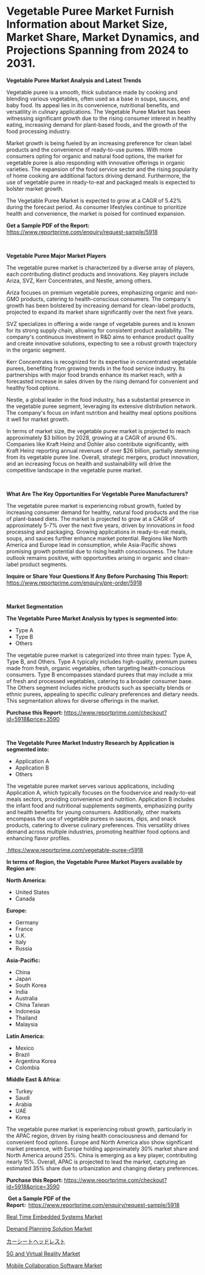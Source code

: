 <p><h1>Vegetable Puree Market Furnish Information about Market Size, Market Share, Market Dynamics, and Projections Spanning from 2024 to 2031.</h1></p><p><strong>Vegetable Puree Market Analysis and Latest Trends</strong></p>
<p><p>Vegetable puree is a smooth, thick substance made by cooking and blending various vegetables, often used as a base in soups, sauces, and baby food. Its appeal lies in its convenience, nutritional benefits, and versatility in culinary applications. The Vegetable Puree Market has been witnessing significant growth due to the rising consumer interest in healthy eating, increasing demand for plant-based foods, and the growth of the food processing industry.</p><p>Market growth is being fueled by an increasing preference for clean label products and the convenience of ready-to-use purees. With more consumers opting for organic and natural food options, the market for vegetable puree is also responding with innovative offerings in organic varieties. The expansion of the food service sector and the rising popularity of home cooking are additional factors driving demand. Furthermore, the use of vegetable puree in ready-to-eat and packaged meals is expected to bolster market growth.</p><p>The Vegetable Puree Market is expected to grow at a CAGR of 5.42% during the forecast period. As consumer lifestyles continue to prioritize health and convenience, the market is poised for continued expansion.</p></p>
<p><strong>Get a Sample PDF of the Report:&nbsp;</strong> <a href="https://www.reportprime.com/enquiry/request-sample/5918">https://www.reportprime.com/enquiry/request-sample/5918</a></p>
<p>&nbsp;</p>
<p><strong>Vegetable Puree Major Market Players</strong></p>
<p><p>The vegetable puree market is characterized by a diverse array of players, each contributing distinct products and innovations. Key players include Ariza, SVZ, Kerr Concentrates, and Nestle, among others. </p><p>Ariza focuses on premium vegetable purees, emphasizing organic and non-GMO products, catering to health-conscious consumers. The company's growth has been bolstered by increasing demand for clean-label products, projected to expand its market share significantly over the next five years.</p><p>SVZ specializes in offering a wide range of vegetable purees and is known for its strong supply chain, allowing for consistent product availability. The company's continuous investment in R&D aims to enhance product quality and create innovative solutions, expecting to see a robust growth trajectory in the organic segment.</p><p>Kerr Concentrates is recognized for its expertise in concentrated vegetable purees, benefiting from growing trends in the food service industry. Its partnerships with major food brands enhance its market reach, with a forecasted increase in sales driven by the rising demand for convenient and healthy food options.</p><p>Nestle, a global leader in the food industry, has a substantial presence in the vegetable puree segment, leveraging its extensive distribution network. The company's focus on infant nutrition and healthy meal options positions it well for market growth.</p><p>In terms of market size, the vegetable puree market is projected to reach approximately $3 billion by 2028, growing at a CAGR of around 6%. Companies like Kraft Heinz and Dohler also contribute significantly, with Kraft Heinz reporting annual revenues of over $26 billion, partially stemming from its vegetable puree line. Overall, strategic mergers, product innovation, and an increasing focus on health and sustainability will drive the competitive landscape in the vegetable puree market.</p></p>
<p>&nbsp;</p>
<p><strong>What Are The Key Opportunities For Vegetable Puree Manufacturers?</strong></p>
<p><p>The vegetable puree market is experiencing robust growth, fueled by increasing consumer demand for healthy, natural food products and the rise of plant-based diets. The market is projected to grow at a CAGR of approximately 5-7% over the next five years, driven by innovations in food processing and packaging. Growing applications in ready-to-eat meals, soups, and sauces further enhance market potential. Regions like North America and Europe lead in consumption, while Asia-Pacific shows promising growth potential due to rising health consciousness. The future outlook remains positive, with opportunities arising in organic and clean-label product segments.</p></p>
<p><strong>Inquire or Share Your Questions If Any Before Purchasing This Report:</strong> <a href="https://www.reportprime.com/enquiry/pre-order/5918">https://www.reportprime.com/enquiry/pre-order/5918</a></p>
<p>&nbsp;</p>
<p><strong>Market Segmentation</strong></p>
<p><strong>The Vegetable Puree Market Analysis by types is segmented into:</strong></p>
<p><ul><li>Type A</li><li>Type B</li><li>Others</li></ul></p>
<p><p>The vegetable puree market is categorized into three main types: Type A, Type B, and Others. Type A typically includes high-quality, premium purees made from fresh, organic vegetables, often targeting health-conscious consumers. Type B encompasses standard purees that may include a mix of fresh and processed vegetables, catering to a broader consumer base. The Others segment includes niche products such as specialty blends or ethnic purees, appealing to specific culinary preferences and dietary needs. This segmentation allows for diverse offerings in the market.</p></p>
<p><strong>Purchase this Report:&nbsp;</strong><a href="https://www.reportprime.com/checkout?id=5918&price=3590">https://www.reportprime.com/checkout?id=5918&price=3590</a></p>
<p>&nbsp;</p>
<p><strong>The Vegetable Puree Market Industry Research by Application is segmented into:</strong></p>
<p><ul><li>Application A</li><li>Application B</li><li>Others</li></ul></p>
<p><p>The vegetable puree market serves various applications, including Application A, which typically focuses on the foodservice and ready-to-eat meals sectors, providing convenience and nutrition. Application B includes the infant food and nutritional supplements segments, emphasizing purity and health benefits for young consumers. Additionally, other markets encompass the use of vegetable purees in sauces, dips, and snack products, catering to diverse culinary preferences. This versatility drives demand across multiple industries, promoting healthier food options and enhancing flavor profiles.</p></p>
<p><a href="https://www.reportprime.com/vegetable-puree-r5918">&nbsp;https://www.reportprime.com/vegetable-puree-r5918</a></p>
<p><strong>In terms of Region, the Vegetable Puree Market Players available by Region are:</strong></p>
<p>
    <p> <strong> North America: </strong>
        <ul>
            <li>United States</li>
            <li>Canada</li>
        </ul>
        </p> 
    <p> <strong> Europe: </strong>
        <ul>
            <li>Germany</li>
            <li>France</li>
            <li>U.K.</li>
            <li>Italy</li>
            <li>Russia</li>
        </ul>
        </p> 
    <p> <strong> Asia-Pacific: </strong>
        <ul>
            <li>China</li>
            <li>Japan</li>
            <li>South Korea</li>
            <li>India</li>
            <li>Australia</li>
            <li>China Taiwan</li>
            <li>Indonesia</li>
            <li>Thailand</li>
            <li>Malaysia</li>
        </ul>
        </p> 
    <p> <strong> Latin America: </strong>
        <ul>
            <li>Mexico</li>
            <li>Brazil</li>
            <li>Argentina Korea</li>
            <li>Colombia</li>
        </ul>
        </p> 
    <p> <strong> Middle East & Africa: </strong>
        <ul>
            <li>Turkey</li>
            <li>Saudi</li>
            <li>Arabia</li>
            <li>UAE</li>
            <li>Korea</li>
        </ul>
    </p>
    </p>
<p><p>The vegetable puree market is experiencing robust growth, particularly in the APAC region, driven by rising health consciousness and demand for convenient food options. Europe and North America also show significant market presence, with Europe holding approximately 30% market share and North America around 25%. China is emerging as a key player, contributing nearly 15%. Overall, APAC is projected to lead the market, capturing an estimated 35% share due to urbanization and changing dietary preferences.</p></p>
<p><strong>Purchase this Report: </strong><a href="https://www.reportprime.com/checkout?id=5918&price=3590">https://www.reportprime.com/checkout?id=5918&price=3590</a></p>
<p>&nbsp;<strong>Get a Sample PDF of the Report:&nbsp;&nbsp;</strong><a href="https://www.reportprime.com/enquiry/request-sample/5918">https://www.reportprime.com/enquiry/request-sample/5918</a></p>
<p><strong></strong></p>
<p><p><a href="https://medium.com/@maudeefields042024/what-are-the-growth-opportunities-and-challenges-in-the-real-time-embedded-systems-market-ba8fde2bf971">Real Time Embedded Systems Market</a></p><p><a href="https://www.linkedin.com/pulse/pioneering-growth-analyzing-global-demand-planning-solution-pvjhc?trackingId=j5uNwdESSim4rmqL2JpgIA%3D%3D">Demand Planning Solution Market</a></p><p><a href="https://medium.com/@sheilabruen2023/%E3%82%B0%E3%83%AD%E3%83%BC%E3%83%90%E3%83%AB%E3%82%AB%E3%83%BC%E3%82%B7%E3%83%BC%E3%83%88%E3%83%98%E3%83%83%E3%83%89%E3%83%AC%E3%82%B9%E3%83%88%E5%B8%82%E5%A0%B4%E3%82%BB%E3%82%AF%E3%82%BF%E3%83%BC-2024%E5%B9%B4-2031%E5%B9%B4-%E5%B8%82%E5%A0%B4%E6%8C%87%E6%A8%99%E3%81%A8%E5%B8%82%E5%A0%B4%E6%88%A6%E7%95%A5%E3%81%AE%E6%B4%9E%E5%AF%9F-801a6ba85339">カーシートヘッドレスト</a></p><p><a href="https://www.linkedin.com/pulse/future-5g-virtual-reality-market-global-forecast-trends-2024-wmaic?trackingId=uU1bK0rlRJ6VRCCrskgxXw%3D%3D">5G and Virtual Reality Market</a></p><p><a href="https://medium.com/@maudeefields042024/mobile-collaboration-software-market-insights-product-type-application-trends-and-regional-0b6c023cfe57">Mobile Collaboration Software Market</a></p></p>